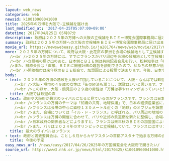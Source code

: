 ```yaml
---
layout: web_news
categories: web
newsid: k10010960041000
title: 2025年の万博を大阪で-立候補を届け出
last_modified_at: '2017-04-25T05:07:00+09:00'
datetime: 2017年04月25日 05時07分
description: 政府は２０２５年の万博への大阪の立候補をＢＩＥ＝博覧会国際事務局に届け出ました。今後、フランスなどとの間で誘致をめぐる駆け引きが活発になりそうです。
summary: 政府は２０２５年の万博への大阪の立候補をＢＩＥ＝博覧会国際事務局に届け出ました。今後、フランスなどとの間で誘致をめぐる駆け引きが活発になりそうです。
movie_url: https://newswebeasy.github.io/ja201704/news/web/movie/2017/04/26/k10010960041000.mp4
more: ２０２５年の万博について、政府は大阪・此花区の夢洲を会場の候補地として立候補することを今月１１日に閣議了解しました。<br /><br />これを受けて、大阪府の松井知事、万博の誘致委員会の会長を務める経団連の榊原会長、それにフランス駐在の木寺大使は２４日、フランス・パリのＢＩＥ＝博覧会国際事務局を訪れ、ロセルタレス事務局長に立候補表明の文書を手渡しました。<br
  /><br />２０２５年の万博には、すでにフランスがパリ周辺を会場の候補地として立候補しています。また、関係者によりますと、ロシアも立候補を検討しているということです。<br
  /><br />立候補の届け出のあと、日本側とＢＩＥ側は共同記者会見を行い、松井知事は「相手のフランスは強敵だが、さわやかに戦い、全力を尽くしたいと改めて決意した」と述べました。<br
  />また、榊原会長は「直接、ＢＩＥに開催計画の趣旨を説明できたので、私たちの熱意が伝わったと思う。手応えは十分感じている」と述べました。<br /><br />一方、ＢＩＥのロセルタレス事務局長は「大阪には１９７０年の万博を成功させた経験がある。経済界のトップが誘致委員会のトップについていることから日本の熱意を感じた」と述べました。<br
  /><br />開催都市は来年秋のＢＩＥ総会で、加盟国による投票で決まります。今後、日本やフランスなどの間では、誘致をめぐる駆け引きが活発になりそうです。
body:
- text: ２０２５年の万博の誘致を大阪が目指していることについて、大阪・なんばでは歓迎する声が聞かれました。<br /><br />大阪・八尾市の高校１年の女子生徒は「万博が大阪で開かれたら、とても行きたいです。今まで海外に行ったことがなく、大阪にいながら世界の国々の文化や技術を見られたらうれしいので、ぜひ誘致してほしい」と話していました。<br
    /><br />大阪・堺市の４９歳の女性は「街の経済も潤うし、誘致はいいと思います。フランスに勝ってほしいです」と話していました。<br /><br />大阪・西成区の４６歳の女性は「私は前回の大阪万博が行われた１９７０年の生まれなので、自分が生まれた年に行われた万博に親しみがあり、誘致されたらぜひ行ってみたい」と話していました。<br
    /><br />このほか、大阪・鶴見区の２９歳の男性は「万博は夢やロマンがあっていいと思います。壮大な計画ですが、ぜひ誘致してほしいです」と話していました。
  title: 大阪では歓迎の声
- text: 政府や大阪府が最大のライバルになると見ているのがフランスです。フランスは日本の立候補に先立って、去年１１月、ＢＩＥ＝博覧会国際事務局に立候補を申請しました。<br
    /><br />フランスの万博のテーマは「知識の共有、地球保護」で、日本の経済産業省によりますと、開催期間は２０２５年の５月１日から１０月末までの半年間が想定されているということです。<br
    /><br />フランスは会場の中心に直径１３０メートル近くの「地球」のオブジェを設置し、「Ｇｌｏｂａｌ Ｖｉｌｌａｇｅ」＝「世界の村」というコンセプトを示したうえで、各国のパビリオンを「村」として位置づけて、つなげるという構想を示しています。<br
    /><br />また、会場については「イル・ド・フランス」と呼ばれる、パリ周辺の地域の５つの地区を候補地として挙げていますが、メイン会場の場所は明らかにされていません。<br
    /><br />フランスは万博の開催に合わせて、パリや近郊の鉄道網を新たに整備し、会場へのアクセスを向上させることも計画しているということで、万博の期間中、５０００万人の来場者とおよそ３兆円の経済効果を見込んでいます。<br
    /><br />日本政府の関係者などによりますと、フランスは来年秋のＢＩＥの加盟国による投票に向けて、ヨーロッパ諸国やかつてフランスの植民地だったアフリカの国々などに働きかけを強めていると見られるということです。<br
    /><br />また、パリは２０２４年のオリンピックに立候補していて、フランスにはオリンピックと万博を相次いで開催することで、国内の経済の活性化などにつなげたい思惑があるのではないかと日本政府の関係者は見ています。
  title: 最大のライバルはフランス
- text: 政府と誘致委員会は、ことし６月からカザフスタンの首都アスタナで始まる万博の会場で大阪への万博誘致計画をＰＲするほか、おなじ６月にフランス・パリで開かれる予定のＢＩＥ＝博覧会国際事務局の総会で、誘致に向けたプレゼンテーションを行うことにしています。そして、２０２５年の開催地は来年秋のＢＩＥ総会で各国の投票によって決まる見通しです。
  title: 今後の予定
easy_news_url: /news/easy/2017/04/26/2025年の万国博覧会を大阪府で開きたい/
source_url: http://www3.nhk.or.jp/news/html/20170425/k10010960041000.html
...
```

